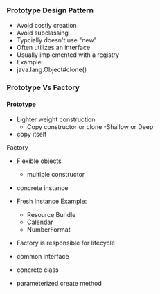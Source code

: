 ### Prototype Design Pattern

- Avoid costly creation
- Avoid subclassing
- Typcially doesn't use "new"
- Often utilizes an interface
- Usually implemented with a registry
- Example:
- java.lang.Object#clone()



### Prototype Vs Factory

#### Prototype 

- Lighter weight construction
  - Copy constructor or clone
-Shallow or Deep
- copy itself


Factory

- Flexible objects
  - multiple constructor
- concrete instance
- Fresh Instance
Example: 
  - Resource Bundle
  - Calendar
  - NumberFormat

- Factory is responsible for lifecycle
- common interface
- concrete class
- parameterized create method

